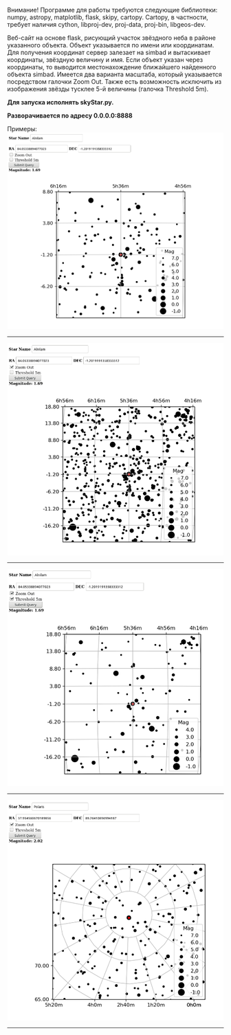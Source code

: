 Внимание!
Программе для работы требуются следующие библиотеки: numpy, astropy,
matplotlib, flask, skipy, cartopy.
Cartopy, в частности, требует наличия cython, libproj-dev, proj-data, proj-bin,
libgeos-dev.

Веб-сайт на основе flask, рисующий участок звёздного неба в районе
указанного объекта. Объект указывается по имени или координатам. Для
получения координат сервер залезает на simbad и вытаскивает координаты,
звёздную величину и имя.
Если объект указан через координаты, то выводится местонахождение ближайшего
найденного объекта simbad.
Имеется два варианта масштаба, который указывается посредством галочки Zoom
Out. Также есть возможность исключить из изображения звёзды тусклее 5-й
величины (галочка Threshold 5m).

**Для запуска исполнять skyStar.py.**

**Разворачивается по адресу 0.0.0.0:8888**

Примеры:
![Repo List](screenshots/1.png)
_______________________________________________________________________________
![Repo List](screenshots/2.png)
_______________________________________________________________________________
![Repo List](screenshots/3.png)
_______________________________________________________________________________
![Repo List](screenshots/4.png)
_______________________________________________________________________________
